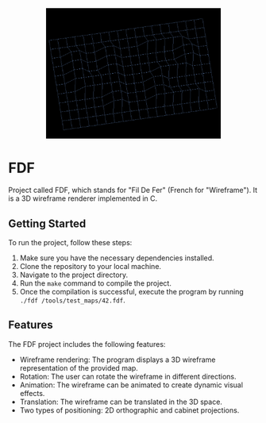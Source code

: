 <div align="center">
  <img src="./42.png" width="70%" height="70%">
</div>

# FDF

Project called FDF, which stands for "Fil De Fer" (French for "Wireframe"). 
It is a 3D wireframe renderer implemented in C.

## Getting Started

To run the project, follow these steps:

1. Make sure you have the necessary dependencies installed.
2. Clone the repository to your local machine.
3. Navigate to the project directory.
4. Run the `make` command to compile the project.
5. Once the compilation is successful, execute the program by running `./fdf /tools/test_maps/42.fdf`.

## Features

The FDF project includes the following features:

- Wireframe rendering: The program displays a 3D wireframe representation of the provided map.
- Rotation: The user can rotate the wireframe in different directions.
- Animation: The wireframe can be animated to create dynamic visual effects.
- Translation: The wireframe can be translated in the 3D space.
- Two types of positioning: 2D orthographic and cabinet projections.
